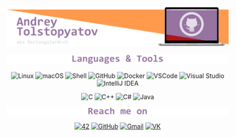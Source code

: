 ![Header](https://github.com/RectangularArch/RectangularArch/blob/main/Assets/Header.png)

![Image alt](https://github.com/RectangularArch/RectangularArch/blob/main/Assets/Languages_and_tools.png)

<p align="center">
    <a target="_blank"><img alt="Linux" src="https://img.shields.io/badge/-Linux-fcc624?style=flat-square&logo=Linux&logoColor=white"></a>
    <a target="_blank"><img alt="macOS" src="https://img.shields.io/badge/-macOS-000000?style=flat-square&logo=macOS&logoColor=white"></a>
    <a target="_blank"><img alt="Shell" src="https://img.shields.io/badge/-Shell-5391fe?style=flat-square&logo=PowerShell&logoColor=white"></a>
    <a target="_blank"><img alt="GitHub" src="https://img.shields.io/badge/-GitHub-181717?style=flat-square&logo=GitHub&logoColor=white"></a>
    <a target="_blank"><img alt="Docker" src="https://img.shields.io/badge/-Docker-2496ed?style=flat-square&logo=Docker&logoColor=white"></a>
    <a target="_blank"><img alt="VSCode" src="https://img.shields.io/badge/-VSCode-007acc?style=flat-square&logo=VisualStudioCode&logoColor=white"></a>
    <a target="_blank"><img alt="Visual Studio" src="https://img.shields.io/badge/-Visual Studio-5c2d91?style=flat-square&logo=Visual Studio&logoColor=white"></a>
    <a target="_blank"><img alt="IntelliJ IDEA" src="https://img.shields.io/badge/-IntelliJ IDEA-000000?style=flat-square&logo=IntelliJ IDEA&logoColor=white"></a>
    <!--<a target="_blank"><img alt=".NET" src="https://img.shields.io/badge/-.NET-512bd4?style=flat-square&logo=.NET&logoColor=white"></a>-->
</p>

<p align="center">
    <a target="_blank"><img alt="C" src="https://img.shields.io/badge/-C-A8B9CC?style=flat-square&logo=C&logoColor=white"></a>
    <a target="_blank"><img alt="C++" src="https://img.shields.io/badge/-C%2B%2B-00599c?style=flat-square&logo=C%2B%2B&logoColor=white"></a>
    <a target="_blank"><img alt="C#" src="https://img.shields.io/badge/-C%23-239120?style=flat-square&logo=C Sharp&logoColor=white"></a>
    <a target="_blank"><img alt="Java" src="https://img.shields.io/badge/-Java-007396?style=flat-square&logo=Java&logoColor=white"></a>
<!--     <a target="_blank"><img alt="HTML5" src="https://img.shields.io/badge/-HTML5-e34f26?style=flat-square&logo=HTML5&logoColor=white"></a> -->
<!--     <a target="_blank"><img alt="CSS3" src="https://img.shields.io/badge/-CSS3-1572b6?style=flat-square&logo=CSS3&logoColor=white"></a> -->
</p>

![Image alt](https://github.com/RectangularArch/RectangularArch/blob/main/Assets/Reach_me_on.png)

<p align="center">
    <a target="_blank" href="https://github.com/RectangularArch"><img alt="42" src="https://img.shields.io/badge/-42-000000?style=flat-square&logo=42&logoColor=white"></a>
    <a target="_blank" href="https://github.com/RectangularArch"><img alt="GitHub" src="https://img.shields.io/badge/-GitHub-181717?style=flat-square&logo=GitHub&logoColor=white"></a>
    <a target="_blank" href="mailto:tolstopyatov.a.work@gmail.com?subject=Hello%20Andrey,%20from%20Github"><img alt="Gmail" src="https://img.shields.io/badge/-Gmail-ea4335?style=flat-square&logo=Gmail&logoColor=white"></a>
    <a target="_blank" href="https://vk.com/rectarch"><img alt="VK" src="https://img.shields.io/badge/-VK-4680c2?style=flat-square&logo=VK&logoColor=white"></a>
</p>
<!-- 
<p align="center">
    <img alt = "RectangularArch's 42 stats" src="https://badge42.herokuapp.com/api/stats/csilverb?privacyEmail=true">
</p>

![Image alt](https://github.com/RectangularArch/RectangularArch/blob/main/Assets/Github_statistics.png)

<p align="center">
    <img alt = "GitHub Stats" src="https://github-readme-stats.vercel.app/api?username=RectangularArch&show_icons=true&hide=issues&icon_color=981921&hide_border=true&title_color=981921&text_color=555&bg_color=e0dce7&hide_title=true">
    <img alt = "Top Language" src="https://github-readme-stats.vercel.app/api/top-langs/?username=RectangularArch&hide=html,&hide_border=true&title_color=981921&text_color=555&bg_color=e0dce7&hide_title=true&card_width=495"
</p> -->
<!--
![Metrics](https://metrics.lecoq.io/RectangularArch?template=classic&languages=1&languages.limit=8&languages.sections=most-used&languages.colors=github&languages.threshold=0%25&languages.indepth=false&languages.recent.load=300&languages.recent.days=14&config.timezone=Europe%2FMoscow)
-->
